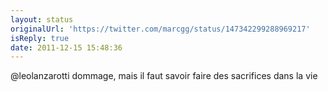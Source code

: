 ```yaml
---
layout: status
originalUrl: 'https://twitter.com/marcgg/status/147342299288969217'
isReply: true
date: 2011-12-15 15:48:36
---
```


@leolanzarotti dommage, mais il faut savoir faire des sacrifices dans la vie

